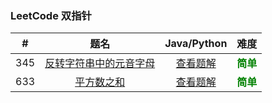 ### LeetCode 双指针

|  #   |                             题名                             |                  Java/Python                  |                   难度                    |
| :--: | :----------------------------------------------------------: | :-------------------------------------------: | :---------------------------------------: |
| 345  | [反转字符串中的元音字母](https://leetcode-cn.com/problems/reverse-vowels-of-a-string/) | [查看题解](345-reverse-vowels-of-a-string.md) | <strong style="color:green">简单</strong> |
| 633  | [平方数之和](https://leetcode-cn.com/problems/sum-of-square-numbers/) |     [查看题解](633-sum-of-square-numbers)     | <strong style="color:green">简单</strong> |

